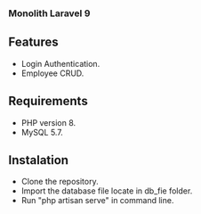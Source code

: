 ### Monolith Laravel 9

## Features

- Login Authentication.
- Employee CRUD.

## Requirements

- PHP version 8.
- MySQL 5.7.

## Instalation

- Clone the repository.
- Import the database file locate in db_fie folder.
- Run "php artisan serve" in command line.
